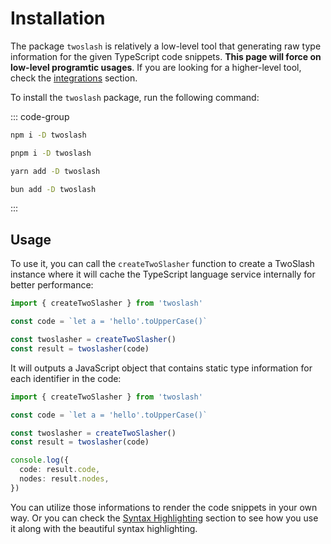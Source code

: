 # Installation

The package `twoslash` is relatively a low-level tool that generating raw type information for the given TypeScript code snippets. **This page will force on low-level programtic usages**. If you are looking for a higher-level tool, check the [integrations](/guide/intergrations) section.

To install the `twoslash` package, run the following command:

::: code-group

```bash [npm]
npm i -D twoslash
```

```bash [pnpm]
pnpm i -D twoslash
```

```bash [yarn]
yarn add -D twoslash
```

```bash [bun]
bun add -D twoslash
```

:::

## Usage

To use it, you can call the `createTwoSlasher` function to create a TwoSlash instance where it will cache the TypeScript language service internally for better performance:

```ts twoslash
import { createTwoSlasher } from 'twoslash'

const code = `let a = 'hello'.toUpperCase()`

const twoslasher = createTwoSlasher()
const result = twoslasher(code)
```

It will outputs a JavaScript object that contains static type information for each identifier in the code:

```ts eval
import { createTwoSlasher } from 'twoslash'

const code = `let a = 'hello'.toUpperCase()`

const twoslasher = createTwoSlasher()
const result = twoslasher(code)

console.log({
  code: result.code,
  nodes: result.nodes,
})
```

You can utilize those informations to render the code snippets in your own way. Or you can check the [Syntax Highlighting](/guide/highlight) section to see how you use it along with the beautiful syntax highlighting.
